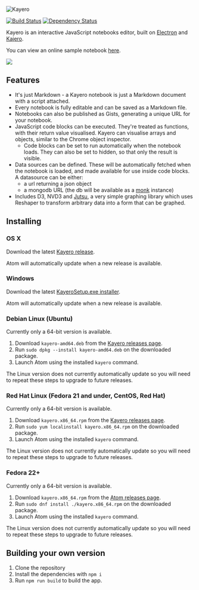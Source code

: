 ![Kayero](https://raw.githubusercontent.com/mathieudutour/kayero/master/assets/kayero-logo.svg)

[![Build Status](https://travis-ci.org/mathieudutour/kayero.svg?branch=master)](https://travis-ci.org/mathieudutour/kayero)
[![Dependency Status](https://david-dm.org/mathieudutour/kayero.svg)](https://david-dm.org/mathieudutour/kayero)

Kayero is an interactive JavaScript notebooks editor, built on [Electron](https://github.com/atom/electron) and [Kajero](https://github.com/JoelOtter/kajero).

You can view an online sample notebook [here](http://www.joelotter.com/kajero).

![](https://raw.githubusercontent.com/mathieudutour/kayero/master/doc/screenshot.png)

## Features

- It's just Markdown - a Kayero notebook is just a Markdown document with a script attached.
- Every notebook is fully editable and can be saved as a Markdown file.
- Notebooks can also be published as Gists, generating a unique URL for your notebook.
- JavaScript code blocks can be executed. They're treated as functions, with their return value visualised. Kayero can visualise arrays and objects, similar to the Chrome object inspector.
    - Code blocks can be set to run automatically when the notebook loads. They can also be set to hidden, so that only the result is visible.
- Data sources can be defined. These will be automatically fetched when the notebook is loaded, and made available for use inside code blocks. A datasource can be either:
    - a url returning a json object
    - a mongodb URL (the db will be available as a [monk](https://github.com/Automattic/monk) instance)
- Includes D3, NVD3 and [Jutsu](https://github.com/JoelOtter/jutsu), a very simple graphing library which uses Reshaper to transform arbitrary data into a form that can be graphed.


## Installing

### OS X

Download the latest [Kayero release](https://github.com/mathieudutour/kayero/releases/latest).

Atom will automatically update when a new release is available.

### Windows

Download the latest [KayeroSetup.exe installer](https://github.com/mathieudutour/kayero/releases/latest).

Atom will automatically update when a new release is available.

### Debian Linux (Ubuntu)

Currently only a 64-bit version is available.

1. Download `kayero-amd64.deb` from the [Kayero releases page](https://github.com/mathieudutour/kayero/releases/latest).
2. Run `sudo dpkg --install kayero-amd64.deb` on the downloaded package.
3. Launch Atom using the installed `kayero` command.

The Linux version does not currently automatically update so you will need to
repeat these steps to upgrade to future releases.

### Red Hat Linux (Fedora 21 and under, CentOS, Red Hat)

Currently only a 64-bit version is available.

1. Download `kayero.x86_64.rpm` from the [Kayero releases page](https://github.com/mathieudutour/kayero/releases/latest).
2. Run `sudo yum localinstall kayero.x86_64.rpm` on the downloaded package.
3. Launch Atom using the installed `kayero` command.

The Linux version does not currently automatically update so you will need to
repeat these steps to upgrade to future releases.

### Fedora 22+

Currently only a 64-bit version is available.

1. Download `kayero.x86_64.rpm` from the [Atom releases page](https://github.com/mathieudutour/kayero/releases/latest).
2. Run `sudo dnf install ./kayero.x86_64.rpm` on the downloaded package.
3. Launch Atom using the installed `kayero` command.

The Linux version does not currently automatically update so you will need to
repeat these steps to upgrade to future releases.

## Building your own version

1. Clone the repository
2. Install the dependencies with `npm i`
2. Run `npm run build` to build the app.
